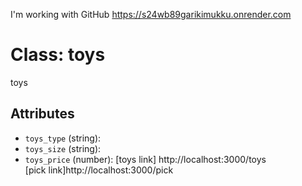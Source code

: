 I'm working with GitHub
https://s24wb89garikimukku.onrender.com

# Class: toys

toys

## Attributes

- `toys_type` (string): 
- `toys_size` (string): 
- `toys_price` (number):
[toys link] http://localhost:3000/toys<br>
[pick link]http://localhost:3000/pick<br>